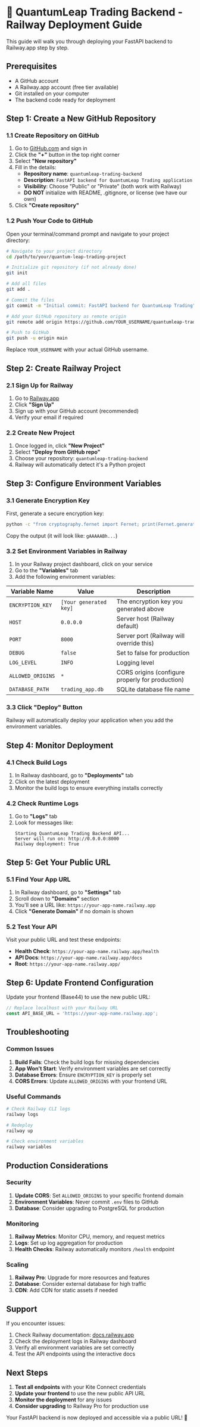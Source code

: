 # 🚀 QuantumLeap Trading Backend - Railway Deployment Guide

This guide will walk you through deploying your FastAPI backend to Railway.app step by step.

## Prerequisites

- A GitHub account
- A Railway.app account (free tier available)
- Git installed on your computer
- The backend code ready for deployment

## Step 1: Create a New GitHub Repository

### 1.1 Create Repository on GitHub

1. Go to [GitHub.com](https://github.com) and sign in
2. Click the **"+"** button in the top right corner
3. Select **"New repository"**
4. Fill in the details:
   - **Repository name**: `quantumleap-trading-backend`
   - **Description**: `FastAPI backend for QuantumLeap Trading application`
   - **Visibility**: Choose "Public" or "Private" (both work with Railway)
   - **DO NOT** initialize with README, .gitignore, or license (we have our own)
5. Click **"Create repository"**

### 1.2 Push Your Code to GitHub

Open your terminal/command prompt and navigate to your project directory:

```bash
# Navigate to your project directory
cd /path/to/your/quantum-leap-trading-project

# Initialize git repository (if not already done)
git init

# Add all files
git add .

# Commit the files
git commit -m "Initial commit: FastAPI backend for QuantumLeap Trading"

# Add your GitHub repository as remote origin
git remote add origin https://github.com/YOUR_USERNAME/quantumleap-trading-backend.git

# Push to GitHub
git push -u origin main
```

Replace `YOUR_USERNAME` with your actual GitHub username.

## Step 2: Create Railway Project

### 2.1 Sign Up for Railway

1. Go to [Railway.app](https://railway.app)
2. Click **"Sign Up"**
3. Sign up with your GitHub account (recommended)
4. Verify your email if required

### 2.2 Create New Project

1. Once logged in, click **"New Project"**
2. Select **"Deploy from GitHub repo"**
3. Choose your repository: `quantumleap-trading-backend`
4. Railway will automatically detect it's a Python project

## Step 3: Configure Environment Variables

### 3.1 Generate Encryption Key

First, generate a secure encryption key:

```bash
python -c "from cryptography.fernet import Fernet; print(Fernet.generate_key().decode())"
```

Copy the output (it will look like: `gAAAAABh...`)

### 3.2 Set Environment Variables in Railway

1. In your Railway project dashboard, click on your service
2. Go to the **"Variables"** tab
3. Add the following environment variables:

| Variable Name | Value | Description |
|---------------|-------|-------------|
| `ENCRYPTION_KEY` | `[Your generated key]` | The encryption key you generated above |
| `HOST` | `0.0.0.0` | Server host (Railway default) |
| `PORT` | `8000` | Server port (Railway will override this) |
| `DEBUG` | `false` | Set to false for production |
| `LOG_LEVEL` | `INFO` | Logging level |
| `ALLOWED_ORIGINS` | `*` | CORS origins (configure properly for production) |
| `DATABASE_PATH` | `trading_app.db` | SQLite database file name |

### 3.3 Click "Deploy" Button

Railway will automatically deploy your application when you add the environment variables.

## Step 4: Monitor Deployment

### 4.1 Check Build Logs

1. In Railway dashboard, go to **"Deployments"** tab
2. Click on the latest deployment
3. Monitor the build logs to ensure everything installs correctly

### 4.2 Check Runtime Logs

1. Go to **"Logs"** tab
2. Look for messages like:
   ```
   Starting QuantumLeap Trading Backend API...
   Server will run on: http://0.0.0.0:8000
   Railway deployment: True
   ```

## Step 5: Get Your Public URL

### 5.1 Find Your App URL

1. In Railway dashboard, go to **"Settings"** tab
2. Scroll down to **"Domains"** section
3. You'll see a URL like: `https://your-app-name.railway.app`
4. Click **"Generate Domain"** if no domain is shown

### 5.2 Test Your API

Visit your public URL and test these endpoints:

- **Health Check**: `https://your-app-name.railway.app/health`
- **API Docs**: `https://your-app-name.railway.app/docs`
- **Root**: `https://your-app-name.railway.app/`

## Step 6: Update Frontend Configuration

Update your frontend (Base44) to use the new public URL:

```javascript
// Replace localhost with your Railway URL
const API_BASE_URL = 'https://your-app-name.railway.app';
```

## Troubleshooting

### Common Issues

1. **Build Fails**: Check the build logs for missing dependencies
2. **App Won't Start**: Verify environment variables are set correctly
3. **Database Errors**: Ensure `ENCRYPTION_KEY` is properly set
4. **CORS Errors**: Update `ALLOWED_ORIGINS` with your frontend URL

### Useful Commands

```bash
# Check Railway CLI logs
railway logs

# Redeploy
railway up

# Check environment variables
railway variables
```

## Production Considerations

### Security

1. **Update CORS**: Set `ALLOWED_ORIGINS` to your specific frontend domain
2. **Environment Variables**: Never commit `.env` files to GitHub
3. **Database**: Consider upgrading to PostgreSQL for production

### Monitoring

1. **Railway Metrics**: Monitor CPU, memory, and request metrics
2. **Logs**: Set up log aggregation for production
3. **Health Checks**: Railway automatically monitors `/health` endpoint

### Scaling

1. **Railway Pro**: Upgrade for more resources and features
2. **Database**: Consider external database for high traffic
3. **CDN**: Add CDN for static assets if needed

## Support

If you encounter issues:

1. Check Railway documentation: [docs.railway.app](https://docs.railway.app)
2. Check the deployment logs in Railway dashboard
3. Verify all environment variables are set correctly
4. Test the API endpoints using the interactive docs

## Next Steps

1. **Test all endpoints** with your Kite Connect credentials
2. **Update your frontend** to use the new public API URL
3. **Monitor the deployment** for any issues
4. **Consider upgrading** to Railway Pro for production use

Your FastAPI backend is now deployed and accessible via a public URL! 🎉 